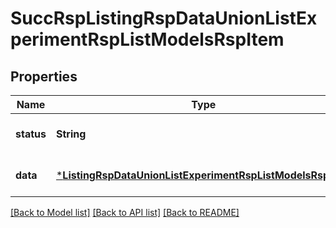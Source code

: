 # SuccRspListingRspDataUnionListExperimentRspListModelsRspItem


## Properties
Name | Type | Description | Notes
------------ | ------------- | ------------- | -------------
**status** | **String** |  | [default to nothing]
**data** | [***ListingRspDataUnionListExperimentRspListModelsRspItem**](ListingRspDataUnionListExperimentRspListModelsRspItem.md) |  | [default to nothing]


[[Back to Model list]](../README.md#models) [[Back to API list]](../README.md#api-endpoints) [[Back to README]](../README.md)


